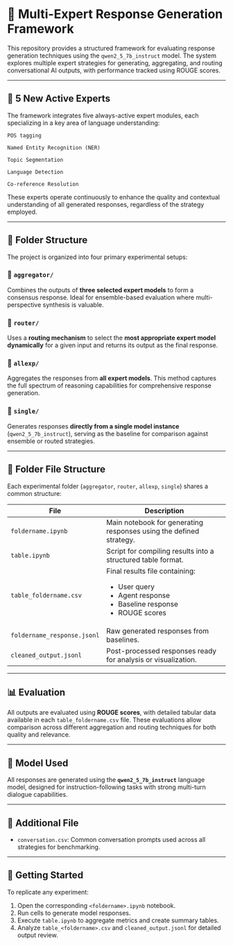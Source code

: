 # 🧠 Multi-Expert Response Generation Framework

This repository provides a structured framework for evaluating response generation techniques using the `qwen2_5_7b_instruct` model. The system explores multiple expert strategies for generating, aggregating, and routing conversational AI outputs, with performance tracked using ROUGE scores.

---
## 🧩 5 New Active Experts
The framework integrates five always-active expert modules, each specializing in a key area of language understanding:

`POS tagging`

`Named Entity Recognition (NER)`

`Topic Segmentation`

`Language Detection`

`Co-reference Resolution`

These experts operate continuously to enhance the quality and contextual understanding of all generated responses, regardless of the strategy employed.

---

## 📁 Folder Structure

The project is organized into four primary experimental setups:

### 🔹 `aggregator/`
Combines the outputs of **three selected expert models** to form a consensus response. Ideal for ensemble-based evaluation where multi-perspective synthesis is valuable.

### 🔹 `router/`
Uses a **routing mechanism** to select the **most appropriate expert model dynamically** for a given input and returns its output as the final response.

### 🔹 `allexp/`
Aggregates the responses from **all expert models**. This method captures the full spectrum of reasoning capabilities for comprehensive response generation.

### 🔹 `single/`
Generates responses **directly from a single model instance** (`qwen2_5_7b_instruct`), serving as the baseline for comparison against ensemble or routed strategies.

---

## 📂 Folder File Structure

Each experimental folder (`aggregator`, `router`, `allexp`, `single`) shares a common structure:

| File | Description |
|------|-------------|
| `foldername.ipynb` | Main notebook for generating responses using the defined strategy. |
| `table.ipynb` | Script for compiling results into a structured table format. |
| `table_foldername.csv` | Final results file containing:<ul><li>User query</li><li>Agent response</li><li>Baseline response</li><li>ROUGE scores</li></ul> |
| `foldername_response.jsonl` | Raw generated responses from baselines. |
| `cleaned_output.jsonl` | Post-processed responses ready for analysis or visualization. |

---

## 📊 Evaluation

All outputs are evaluated using **ROUGE scores**, with detailed tabular data available in each `table_foldername.csv` file. These evaluations allow comparison across different aggregation and routing techniques for both quality and relevance.

---

## 🤖 Model Used

All responses are generated using the **`qwen2_5_7b_instruct`** language model, designed for instruction-following tasks with strong multi-turn dialogue capabilities.

---

## 📌 Additional File

- `conversation.csv`: Common conversation prompts used across all strategies for benchmarking.

---

## 🚀 Getting Started

To replicate any experiment:
1. Open the corresponding `<foldername>.ipynb` notebook.
2. Run cells to generate model responses.
3. Execute `table.ipynb` to aggregate metrics and create summary tables.
4. Analyze `table_<foldername>.csv` and `cleaned_output.jsonl` for detailed output review.


